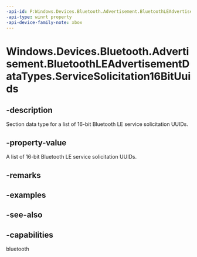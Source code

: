 ```yaml
---
-api-id: P:Windows.Devices.Bluetooth.Advertisement.BluetoothLEAdvertisementDataTypes.ServiceSolicitation16BitUuids
-api-type: winrt property
-api-device-family-note: xbox
---
```


<!-- Property syntax
public byte ServiceSolicitation16BitUuids { get; }
-->

# Windows.Devices.Bluetooth.Advertisement.BluetoothLEAdvertisementDataTypes.ServiceSolicitation16BitUuids

## -description
Section data type for a list of 16-bit Bluetooth LE service solicitation UUIDs.

## -property-value
A list of 16-bit Bluetooth LE service solicitation UUIDs.

## -remarks

## -examples

## -see-also

## -capabilities
bluetooth
